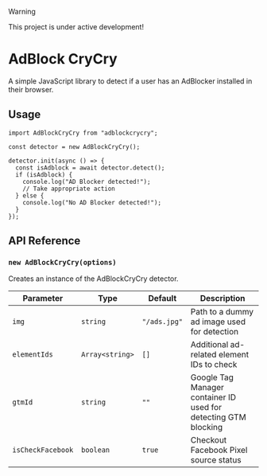> [!WARNING]
>
> This project is under active development!

# AdBlock CryCry

A simple JavaScript library to detect if a user has an AdBlocker installed in their browser.

## Usage

```=js
import AdBlockCryCry from "adblockcrycry";

const detector = new AdBlockCryCry();

detector.init(async () => {
  const isAdblock = await detector.detect();
  if (isAdblock) {
    console.log("AD Blocker detected!");
    // Take appropriate action
  } else {
    console.log("No AD Blocker detected!");
  }
});

```

## API Reference

### `new AdBlockCryCry(options)`

Creates an instance of the AdBlockCryCry detector.

| Parameter    | Type            | Default      | Description                                                     |
| ------------ | --------------- | ------------ | --------------------------------------------------------------- |
| `img`        | `string`        | `"/ads.jpg"` | Path to a dummy ad image used for detection                     |
| `elementIds` | `Array<string>` | `[]`         | Additional ad-related element IDs to check                      |
| `gtmId`      | `string`        | `""`         | Google Tag Manager container ID used for detecting GTM blocking |
| `isCheckFacebook` | `boolean`| `true` | Checkout Facebook Pixel source status       |
